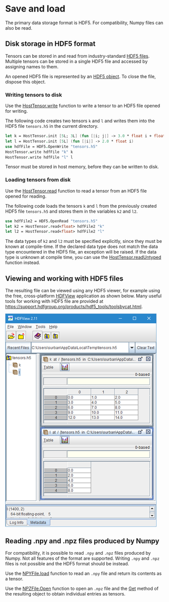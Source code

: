 # Save and load

The primary data storage format is HDF5.
For compatibility, Numpy files can also be read.

## Disk storage in HDF5 format

Tensors can be stored in and read from industry-standard [HDF5 files](https://en.wikipedia.org/wiki/Hierarchical_Data_Format).
Multiple tensors can be stored in a single HDF5 file and accessed by assigning names to them.

An opened HDF5 file is represented by an [HDF5 object](xref:Tensor.HDF5).
To close the file, dispose this object.

### Writing tensors to disk
Use the [HostTensor.write](xref:Tensor.HostTensor.write*) function to write a tensor to an HDF5 file opened for writing.

The following code creates two tensors `k` and `l` and writes them into the HDF5 file `tensors.h5` in the current directory.

```fsharp
let k = HostTensor.init [5L; 3L] (fun [|i; j|] -> 3.0 * float i + float j)
let l = HostTensor.init [5L] (fun [|i|] -> 2.0 * float i)
use hdfFile = HDF5.OpenWrite "tensors.h5"
HostTensor.write hdfFile "k" k
HostTensor.write hdfFile "l" l
```

Tensor must be stored in host memory, before they can be written to disk.

### Loading tensors from disk
Use the [HostTensor.read](xref:Tensor.HostTensor.read*) function to read a tensor from an HDF5 file opened for reading.

The following code loads the tensors `k` and `l` from the previously created HDF5 file `tensors.h5` and stores them in the variables `k2` and `l2`.

```fsharp
use hdfFile2 = HDF5.OpenRead "tensors.h5"
let k2 = HostTensor.read<float> hdfFile2 "k"
let l2 = HostTensor.read<float> hdfFile2 "l"
```

The data types of `k2` and `l2` must be specified explicitly, since they must be known at compile-time.
If the declared data type does not match the data type encountered in the HDF5 file, an exception will be raised.
If the data type is unknown at compile time, you can use the [HostTensor.readUntyped](xref:Tensor.HostTensor.readUntyped*) function instead.

## Viewing and working with HDF5 files

The resulting file can be viewed using any HDF5 viewer, for example using the free, cross-platform [HDFView](https://www.hdfgroup.org/products/java/hdfview/) application as shown below.
Many useful tools for working with HDF5 file are provided at <https://support.hdfgroup.org/products/hdf5_tools/toolsbycat.html>.

![HDFView screenshot](hdfview.png)


## Reading .npy and .npz files produced by Numpy

For compatibility, it is possible to read `.npy` and `.npz` files produced by Numpy.
Not all features of the format are supported.
Writing `.npy` and `.npz` files is not possible and the HDF5 format should be instead.

Use the [NPYFile.load](xref:Tensor.Algorithm.NPYFile.load*) function to read an `.npy` file and return its contents as a tensor.

Use the [NPZFile.Open](xref:Tensor.Algorithm.NPZFile.Open*) function to open an `.npz` file and the [Get](xref:Tensor.Algorithm.NPZFile.Get*) method of the resulting object to obtain individual entries as tensors.
